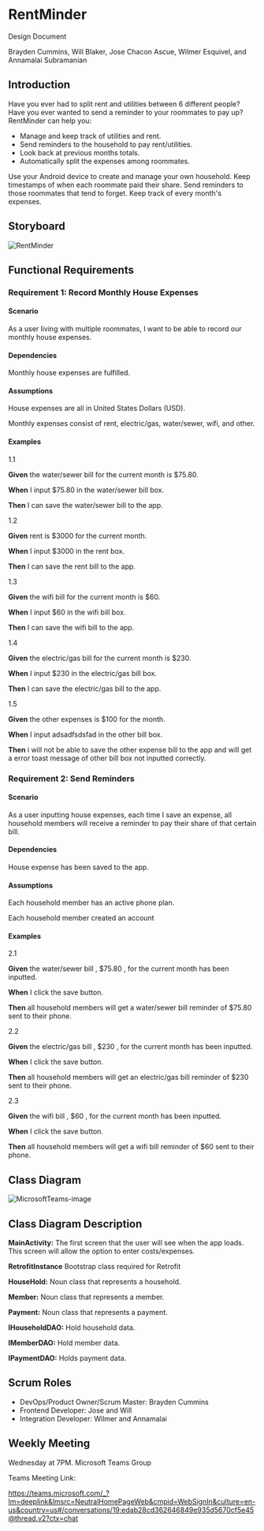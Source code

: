 # RentMinder
Design Document  
  
Brayden Cummins, Will Blaker, Jose Chacon Ascue, Wilmer Esquivel, and Annamalai Subramanian

## Introduction
Have you ever had to split rent and utilities between 6 different people? Have you ever wanted to send a reminder to your roommates to pay up? RentMinder can help you:
  
* Manage and keep track of utilities and rent.
* Send reminders to the household to pay rent/utilities.
* Look back at previous months totals.
* Automatically split the expenses among roommates.
  
Use your Android device to create and manage your own household. Keep timestamps of when each roommate paid their share. Send reminders to those roommates that tend to 
forget. Keep track of every month's expenses.

## Storyboard

![RentMinder](https://user-images.githubusercontent.com/112514952/214733059-0a0e8303-5f76-4973-9c1f-d5545adeb427.png)

## Functional Requirements

### Requirement 1: Record Monthly House Expenses

#### Scenario

As a user living with multiple roommates, I want to be able to record our monthly house expenses.
  
#### Dependencies

Monthly house expenses are fulfilled.
  
#### Assumptions

House expenses are all in United States Dollars (USD).
  
Monthly expenses consist of rent, electric/gas, water/sewer, wifi, and other.
  
#### Examples

1.1
  
**Given** the water/sewer bill for the current month is $75.80.  

**When** I input $75.80 in the water/sewer bill box.  

**Then** I can save the water/sewer bill to the app.
  
1.2
  
**Given** rent is $3000 for the current month.  

**When** I input $3000 in the rent box.  

**Then** I can save the rent bill to the app.  
  
1.3
  
**Given** the wifi bill for the current month is $60.  

**When** I input $60 in the wifi bill box.  

**Then** I can save the wifi bill to the app.  
  
1.4
  
**Given** the electric/gas bill for the current month is $230.  

**When** I input $230 in the electric/gas bill box.  

**Then** I can save the electric/gas bill to the app.
 
1.5

**Given** the other expenses is $100 for the month.

**When** I input adsadfsdsfad in the other bill box.

**Then** i will not be able to save the other expense bill to the app 
and will get a error toast message of other bill box not inputted correctly.

### Requirement 2: Send Reminders

#### Scenario

As a user inputting house expenses, each time I save an expense, all household members will receive a reminder to pay their share of that certain bill.
  
#### Dependencies

House expense has been saved to the app. 
  
#### Assumptions

Each household member has an active phone plan.
  
Each household member created an account
  
#### Examples

2.1
  
**Given** the water/sewer bill , $75.80 , for the current month has been inputted.  

**When** I click the save button.  

**Then** all household members will get a water/sewer bill reminder of $75.80 sent to their phone.
  
2.2 
  
**Given** the electric/gas bill ,  $230 , for the current month has been inputted.

**When** I click the save button.  

**Then** all household members will get an electric/gas bill reminder of $230 sent to their phone.
  
2.3 
  
**Given** the wifi bill , $60 , for the current month has been inputted. 

**When** I click the save button.  

**Then** all household members will get a wifi bill reminder of $60 sent to their phone.
  
## Class Diagram
  
![MicrosoftTeams-image](https://user-images.githubusercontent.com/112514952/214878074-7032179e-9e77-41a6-a2a8-211a16cd1ba9.png)
 
 ## Class Diagram Description
 
 **MainActivity:** The first screen that the user will see when the app loads. This screen will allow the option to enter costs/expenses.
 
 **RetrofitInstance** Bootstrap class required for Retrofit
 
 **HouseHold:** Noun class that represents a household.
 
 **Member:** Noun class that represents a member.
  
 **Payment:** Noun class that represents a payment.
 
**IHouseholdDAO:** Hold household data.

**IMemberDAO:** Hold member data.

**IPaymentDAO:** Holds payment data.

## Scrum Roles

* DevOps/Product Owner/Scrum Master: Brayden Cummins
* Frontend Developer: Jose and Will
* Integration Developer: Wilmer and Annamalai

## Weekly Meeting

Wednesday at 7PM. Microsoft Teams Group

Teams Meeting Link:

https://teams.microsoft.com/_?lm=deeplink&lmsrc=NeutralHomePageWeb&cmpid=WebSignIn&culture=en-us&country=us#/conversations/19:edab28cd362646849e935d5670cf5e45@thread.v2?ctx=chat



